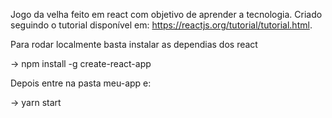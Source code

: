 Jogo da velha feito em react com objetivo de aprender a tecnologia. Criado seguindo o tutorial disponível em: https://reactjs.org/tutorial/tutorial.html. 

Para rodar localmente basta instalar as dependias dos react 

-> npm install -g create-react-app 

Depois entre na pasta meu-app e: 

-> yarn start

